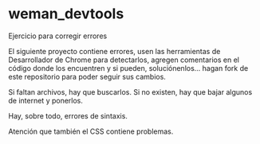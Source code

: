 # weman_devtools
Ejercicio para corregir errores

El siguiente proyecto contiene errores, usen las herramientas de Desarrollador de Chrome para detectarlos, agregen comentarios en el código donde los encuentren y si pueden, soluciónenlos... hagan fork de este repositorio para poder seguir sus cambios.

Si faltan archivos, hay que buscarlos. Si no existen, hay que bajar algunos de internet y ponerlos.

Hay, sobre todo, errores de sintaxis.

Atención que también el CSS contiene problemas.
